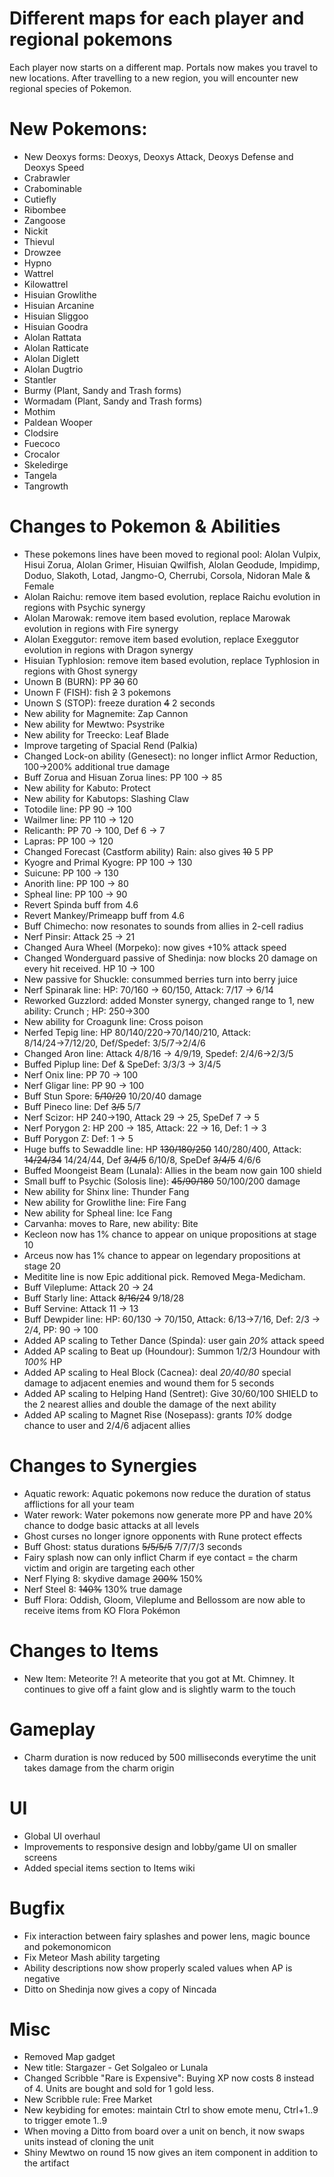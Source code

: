 # Different maps for each player and regional pokemons

Each player now starts on a different map. Portals now makes you travel to new locations. After travelling to a new region, you will encounter new regional species of Pokemon.

# New Pokemons:

- New Deoxys forms: Deoxys, Deoxys Attack, Deoxys Defense and Deoxys Speed
- Crabrawler
- Crabominable
- Cutiefly
- Ribombee
- Zangoose
- Nickit
- Thievul
- Drowzee
- Hypno
- Wattrel
- Kilowattrel
- Hisuian Growlithe
- Hisuian Arcanine
- Hisuian Sliggoo
- Hisuian Goodra
- Alolan Rattata
- Alolan Ratticate
- Alolan Diglett
- Alolan Dugtrio
- Stantler
- Burmy (Plant, Sandy and Trash forms)
- Wormadam (Plant, Sandy and Trash forms)
- Mothim
- Paldean Wooper
- Clodsire
- Fuecoco
- Crocalor
- Skeledirge
- Tangela
- Tangrowth

# Changes to Pokemon & Abilities

- These pokemons lines have been moved to regional pool: Alolan Vulpix, Hisui Zorua, Alolan Grimer, Hisuian Qwilfish, Alolan Geodude, Impidimp, Doduo, Slakoth, Lotad, Jangmo-O, Cherrubi, Corsola, Nidoran Male & Female
- Alolan Raichu: remove item based evolution, replace Raichu evolution in regions with Psychic synergy
- Alolan Marowak: remove item based evolution, replace Marowak evolution in regions with Fire synergy
- Alolan Exeggutor: remove item based evolution, replace Exeggutor evolution in regions with Dragon synergy
- Hisuian Typhlosion: remove item based evolution, replace Typhlosion in regions with Ghost synergy
- Unown B (BURN): PP ~~30~~ 60
- Unown F (FISH): fish ~~2~~ 3 pokemons
- Unown S (STOP): freeze duration ~~4~~ 2 seconds
- New ability for Magnemite: Zap Cannon
- New ability for Mewtwo: Psystrike
- New ability for Treecko: Leaf Blade
- Improve targeting of Spacial Rend (Palkia)
- Changed Lock-on ability (Genesect): no longer inflict Armor Reduction, 100→200% additional true damage
- Buff Zorua and Hisuan Zorua lines: PP 100 → 85
- New ability for Kabuto: Protect
- New ability for Kabutops: Slashing Claw
- Totodile line: PP 90 → 100
- Wailmer line: PP 110 → 120
- Relicanth: PP 70 → 100, Def 6 → 7
- Lapras: PP 100 → 120
- Changed Forecast (Castform ability) Rain: also gives ~~10~~ 5 PP
- Kyogre and Primal Kyogre: PP 100 → 130
- Suicune: PP 100 → 130
- Anorith line: PP 100 → 80
- Spheal line: PP 100 → 90
- Revert Spinda buff from 4.6
- Revert Mankey/Primeapp buff from 4.6
- Buff Chimecho: now resonates to sounds from allies in 2-cell radius
- Nerf Pinsir: Attack 25 → 21
- Changed Aura Wheel (Morpeko): now gives +10% attack speed
- Changed Wonderguard passive of Shedinja: now blocks 20 damage on every hit received. HP 10 → 100
- New passive for Shuckle: consummed berries turn into berry juice
- Nerf Spinarak line: HP: 70/160 → 60/150, Attack: 7/17 → 6/14
- Reworked Guzzlord: added Monster synergy, changed range to 1, new ability: Crunch ; HP: 250→300
- New ability for Croagunk line: Cross poison
- Nerfed Tepig line: HP 80/140/220→70/140/210, Attack: 8/14/24→7/12/20, Def/Spedef: 3/5/7→2/4/6
- Changed Aron line: Attack 4/8/16 → 4/9/19, Spedef: 2/4/6→2/3/5
- Buffed Piplup line: Def & SpeDef: 3/3/3 → 3/4/5
- Nerf Onix line: PP 70 → 100
- Nerf Gligar line: PP 90 → 100
- Buff Stun Spore: ~~5/10/20~~ 10/20/40 damage
- Buff Pineco line: Def ~~3/5~~ 5/7
- Nerf Scizor: HP 240→190, Attack 29 → 25, SpeDef 7 → 5
- Nerf Porygon 2: HP 200 → 185, Attack: 22 → 16, Def: 1 → 3
- Buff Porygon Z: Def: 1 → 5
- Huge buffs to Sewaddle line: HP ~~130/180/250~~ 140/280/400, Attack: ~~14/24/34~~ 14/24/44, Def ~~3/4/5~~ 6/10/8, SpeDef ~~3/4/5~~ 4/6/6
- Buffed Moongeist Beam (Lunala): Allies in the beam now gain 100 shield
- Small buff to Psychic (Solosis line): ~~45/90/180~~ 50/100/200 damage
- New ability for Shinx line: Thunder Fang
- New ability for Growlithe line: Fire Fang
- New ability for Spheal line: Ice Fang
- Carvanha: moves to Rare, new ability: Bite
- Kecleon now has 1% chance to appear on unique propositions at stage 10
- Arceus now has 1% chance to appear on legendary propositions at stage 20
- Meditite line is now Epic additional pick. Removed Mega-Medicham.
- Buff Vileplume: Attack 20 → 24
- Buff Starly line: Attack ~~8/16/24~~ 9/18/28
- Buff Servine: Attack 11 → 13
- Buff Dewpider line: HP: 60/130 → 70/150, Attack: 6/13→7/16, Def: 2/3 → 2/4, PP: 90 → 100
- Added AP scaling to Tether Dance (Spinda): user gain *20%* attack speed
- Added AP scaling to Beat up (Houndour): Summon 1/2/3 Houndour with *100%* HP
- Added AP scaling to Heal Block (Cacnea): deal *20/40/80* special damage to adjacent enemies and wound them for 5 seconds
- Added AP scaling to Helping Hand (Sentret): Give 30/60/100 SHIELD to the 2 nearest allies and double the damage of the next ability
- Added AP scaling to Magnet Rise (Nosepass): grants *10%* dodge chance to user and 2/4/6 adjacent allies

# Changes to Synergies

- Aquatic rework: Aquatic pokemons now reduce the duration of status afflictions for all your team
- Water rework: Water pokemons now generate more PP and have 20% chance to dodge basic attacks at all levels
- Ghost curses no longer ignore opponents with Rune protect effects
- Buff Ghost: status durations ~~5/5/5/5~~ 7/7/7/3 seconds
- Fairy splash now can only inflict Charm if eye contact = the charm victim and origin are targeting each other
- Nerf Flying 8: skydive damage ~~200%~~ 150%
- Nerf Steel 8: ~~140%~~ 130% true damage
- Buff Flora: Oddish, Gloom, Vileplume and Bellossom are now able to receive items from KO Flora Pokémon

# Changes to Items

- New Item: Meteorite ?! A meteorite that you got at Mt. Chimney. It continues to give off a faint glow and is slightly warm to the touch

# Gameplay

- Charm duration is now reduced by 500 milliseconds everytime the unit takes damage from the charm origin

# UI

- Global UI overhaul
- Improvements to responsive design and lobby/game UI on smaller screens
- Added special items section to Items wiki

# Bugfix

- Fix interaction between fairy splashes and power lens, magic bounce and pokemonomicon
- Fix Meteor Mash ability targeting
- Ability descriptions now show properly scaled values when AP is negative
- Ditto on Shedinja now gives a copy of Nincada

# Misc

- Removed Map gadget
- New title: Stargazer - Get Solgaleo or Lunala
- Changed Scribble "Rare is Expensive": Buying XP now costs 8 instead of 4. Units are bought and sold for 1 gold less.
- New Scribble rule: Free Market
- New keybiding for emotes: maintain Ctrl to show emote menu, Ctrl+1..9 to trigger emote 1..9
- When moving a Ditto from board over a unit on bench, it now swaps units instead of cloning the unit
- Shiny Mewtwo on round 15 now gives an item component in addition to the artifact
